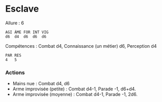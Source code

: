 # Esclave

Allure : 6

	AGI	ÂME	FOR	INT	VIG
	d6	d4	d6	d6	d6

Compétences : Combat d4, Connaissance (un métier) d6, Perception d4

	PAR	RES
	4	5

### Actions
- Mains nue : Combat d4, d6
- Arme improvisée (petite) : Combat d4-1, Parade -1, d6+d4.
- Arme improvisée (moyenne) : Combat d4-1, Parade -1, 2d6.

